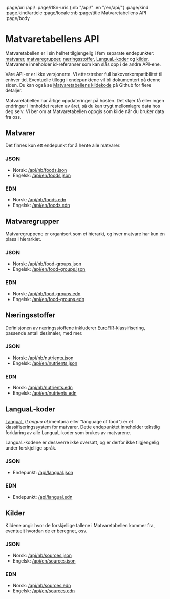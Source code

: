 :page/uri /api/
:page/i18n-uris {:nb "/api/" :en "/en/api/"}
:page/kind :page.kind/article
:page/locale :nb
:page/title Matvaretabellens API
:page/body

# Matvaretabellens API

Matvaretabellen er i sin helhet tilgjengelig i fem separate endepunkter:
[matvarer](#matvarer), [matvaregrupper](#matvaregrupper),
[næringsstoffer](#næringsstoffer), [LanguaL-koder](#langual) og
[kilder](#kilder). Matvarene inneholder id-referanser som kan slås opp i de
andre API-ene.

Våre API-er er ikke versjonerte. Vi etterstreber full bakoverkompatibilitet til
enhver tid. Eventuelle tillegg i endepunktene vil bli dokumentert på denne
siden. Du kan også se [Matvaretabellens
kildekode](https://github.com/mattilsynet/matvaretabellen-deux) på Github for
flere detaljer.

Matvaretabellen har årlige oppdateringer på høsten. Det skjer få eller ingen
endringer i innholdet resten av året, så du kan trygt mellomlagre data hos deg
selv. Vi ber om at Matvaretabellen oppgis som kilde når du bruker data fra oss.

<a id="matvarer"></a>
## Matvarer

Det finnes kun ett endepunkt for å hente alle matvarer.

### JSON

- Norsk: [/api/nb/foods.json](/api/nb/foods.json)
- Engelsk: [/api/en/foods.json](/api/en/foods.json)

### EDN

- Norsk: [/api/nb/foods.edn](/api/nb/foods.edn)
- Engelsk: [/api/en/foods.edn](/api/en/foods.edn)

<a id="matvaregrupper"></a>
## Matvaregrupper

Matvaregruppene er organisert som et hierarki, og hver matvare har kun én plass
i hierarkiet.

### JSON

- Norsk: [/api/nb/food-groups.json](/api/nb/food-groups.json)
- Engelsk: [/api/en/food-groups.json](/api/en/food-groups.json)

### EDN

- Norsk: [/api/nb/food-groups.edn](/api/nb/food-groups.edn)
- Engelsk: [/api/en/food-groups.edn](/api/en/food-groups.edn)

<a id="næringsstoffer"></a>
## Næringsstoffer

Definisjonen av næringsstoffene inkluderer
[EuroFIR](https://www.eurofir.org/)-klassifisering, passende antall desimaler,
med mer.

### JSON

- Norsk: [/api/nb/nutrients.json](/api/nb/nutrients.json)
- Engelsk: [/api/en/nutrients.json](/api/en/nutrients.json)

### EDN

- Norsk: [/api/nb/nutrients.edn](/api/nb/nutrients.edn)
- Engelsk: [/api/en/nutrients.edn](/api/en/nutrients.edn)

<a id="langual"></a>
## LanguaL-koder

[LanguaL](https://www.langual.org/default.asp) (*Langua aL*imentaria eller
"language of food") er et klassifiseringssystem for matvarer. Dette endepunktet
inneholder tekstlig forklaring av alle LanguaL-koder som brukes av matvarene.

LanguaL-kodene er dessverre ikke oversatt, og er derfor ikke tilgjengelig under
forskjellige språk.

### JSON

- Endepunkt: [/api/langual.json](/api/langual.json)

### EDN

- Endepunkt: [/api/langual.edn](/api/langual.edn)

<a id="kilder"></a>
## Kilder

Kildene angir hvor de forskjellige tallene i Matvaretabellen kommer fra,
eventuelt hvordan de er beregnet, osv.

### JSON

- Norsk: [/api/nb/sources.json](/api/nb/sources.json)
- Engelsk: [/api/en/sources.json](/api/en/sources.json)

### EDN

- Norsk: [/api/nb/sources.edn](/api/nb/sources.edn)
- Engelsk: [/api/en/sources.edn](/api/en/sources.edn)

